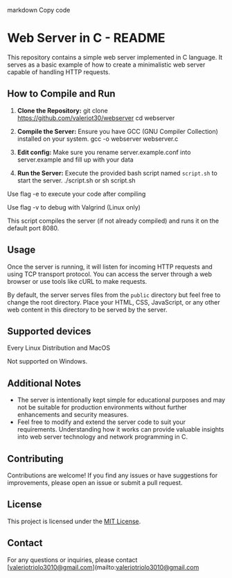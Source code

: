 markdown
Copy code
# Web Server in C - README

This repository contains a simple web server implemented in C language. It serves as a basic example of how to create a minimalistic web server capable of handling HTTP requests.

## How to Compile and Run

1. **Clone the Repository:**
git clone https://github.com/valeriot30/webserver
cd webserver

2. **Compile the Server:**
Ensure you have GCC (GNU Compiler Collection) installed on your system.
gcc -o webserver webserver.c

3. **Edit config:**
Make sure you rename server.example.conf into server.example and fill up with your data

4. **Run the Server:**
Execute the provided bash script named `script.sh` to start the server.
./script.sh or sh script.sh

Use flag -e to execute your code after compiling

Use flag -v to debug with Valgrind (Linux only)


This script compiles the server (if not already compiled) and runs it on the default port 8080.

## Usage

Once the server is running, it will listen for incoming HTTP requests and using TCP transport protocol. You can access the server through a web browser or use tools like cURL to make requests.

By default, the server serves files from the `public` directory but feel free to change the root directory. Place your HTML, CSS, JavaScript, or any other web content in this directory to be served by the server.

## Supported devices

Every Linux Distribution and MacOS

Not supported on Windows.

## Additional Notes

- The server is intentionally kept simple for educational purposes and may not be suitable for production environments without further enhancements and security measures.
- Feel free to modify and extend the server code to suit your requirements. Understanding how it works can provide valuable insights into web server technology and network programming in C.

## Contributing

Contributions are welcome! If you find any issues or have suggestions for improvements, please open an issue or submit a pull request.

## License

This project is licensed under the [MIT License](LICENSE).

## Contact

For any questions or inquiries, please contact [valeriotriolo3010@gmail.com](mailto:valeriotriolo3010@gmail.com
